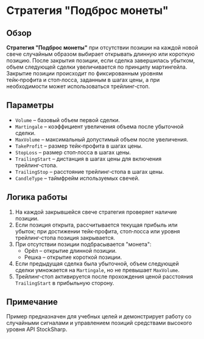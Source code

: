 # Стратегия "Подброс монеты"

## Обзор

**Стратегия "Подброс монеты"** при отсутствии позиции на каждой новой свече случайным образом выбирает открывать длинную или короткую позицию. После закрытия позиции, если сделка завершилась убытком, объем следующей сделки увеличивается по принципу мартингейла. Закрытие позиции происходит по фиксированным уровням тейк‑профита и стоп‑лосса, заданным в шагах цены, а при необходимости может использоваться трейлинг‑стоп.

## Параметры

- `Volume` – базовый объем первой сделки.
- `Martingale` – коэффициент увеличения объема после убыточной сделки.
- `MaxVolume` – максимальный допустимый объем после увеличения.
- `TakeProfit` – размер тейк‑профита в шагах цены.
- `StopLoss` – размер стоп‑лосса в шагах цены.
- `TrailingStart` – дистанция в шагах цены для включения трейлинг‑стопа.
- `TrailingStop` – расстояние трейлинг‑стопа в шагах цены.
- `CandleType` – таймфрейм используемых свечей.

## Логика работы

1. На каждой закрывшейся свече стратегия проверяет наличие позиции.
2. Если позиция открыта, рассчитывается текущая прибыль или убыток; при достижении тейк‑профита, стоп‑лосса или уровня трейлинг‑стопа позиция закрывается.
3. При отсутствии позиции подбрасывается "монета":
   - Орёл – открытие длинной позиции.
   - Решка – открытие короткой позиции.
4. Если предыдущая сделка была убыточной, объем следующей сделки умножается на `Martingale`, но не превышает `MaxVolume`.
5. Трейлинг‑стоп активируется после прохождения ценой расстояния `TrailingStart` в прибыльную сторону.

## Примечание

Пример предназначен для учебных целей и демонстрирует работу со случайными сигналами и управлением позиций средствами высокого уровня API StockSharp.
